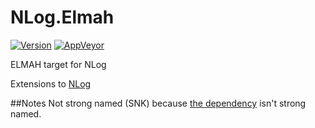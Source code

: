 # NLog.Elmah
[![Version](https://img.shields.io/nuget/v/NLog.ELMAH.svg)](https://www.nuget.org/packages/NLog.ELMAH)
[![AppVeyor](https://img.shields.io/appveyor/ci/nlog/nlog-Elmah/master.svg)](https://ci.appveyor.com/project/nlog/nlog-Elmah/branch/master)

ELMAH target for NLog

Extensions to [NLog](https://github.com/NLog/NLog/)

##Notes
Not strong named (SNK) because [the dependency](https://www.nuget.org/packages/elmah.corelibrary/) isn't strong named.   
